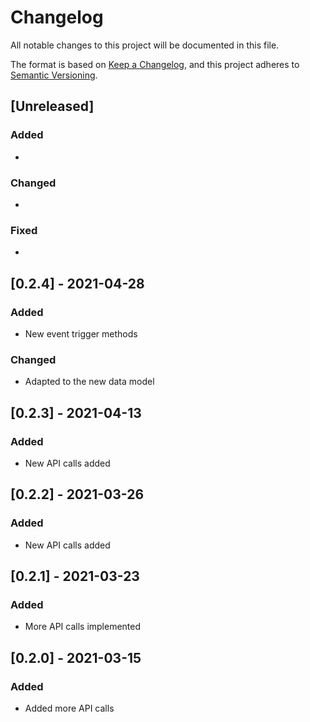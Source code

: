 # Changelog

All notable changes to this project will be documented in this file.

The format is based on [Keep a Changelog](https://keepachangelog.com/en/1.0.0/),
and this project adheres to [Semantic Versioning](https://semver.org/spec/v2.0.0.html).

## [Unreleased]

### Added

*

### Changed

*

### Fixed

*

## [0.2.4] - 2021-04-28

### Added

* New event trigger methods

### Changed

* Adapted to the new data model

## [0.2.3] - 2021-04-13

### Added

* New API calls added

## [0.2.2] - 2021-03-26

### Added

* New API calls added

## [0.2.1] - 2021-03-23

### Added

* More API calls implemented

## [0.2.0] - 2021-03-15

### Added

* Added more API calls
